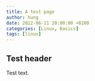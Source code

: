 ```yaml
---
title: A test page
author: hung
date: 2022-06-11 20:00:00 +0200
categories: [Linux, Basics]
tags: [linux]
---
```


## Test header

Test text.
